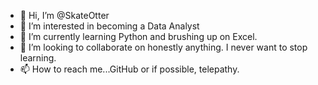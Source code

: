- 👋 Hi, I’m @SkateOtter
- 👀 I’m interested in becoming a Data Analyst
- 🌱 I’m currently learning Python and brushing up on Excel.
- 💞️ I’m looking to collaborate on honestly anything. I never want to stop learning.
- 📫 How to reach me...GitHub or if possible, telepathy.

<!---
SkateOtter/SkateOtter is a ✨ special ✨ repository because its `README.md` (this file) appears on your GitHub profile.
You can click the Preview link to take a look at your changes.
--->
